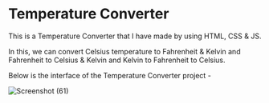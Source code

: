 # Temperature Converter

This is a Temperature Converter that I have made by using HTML, CSS & JS.

In this, we can convert Celsius temperature to Fahrenheit & Kelvin and Fahrenheit to Celsius & Kelvin and Kelvin to Fahrenheit to Celsius.

Below is the interface of the Temperature Converter project -

![Screenshot (61)](https://user-images.githubusercontent.com/109027067/230952077-6d5c9a3a-166b-484a-a05f-57642f098b2e.png)
